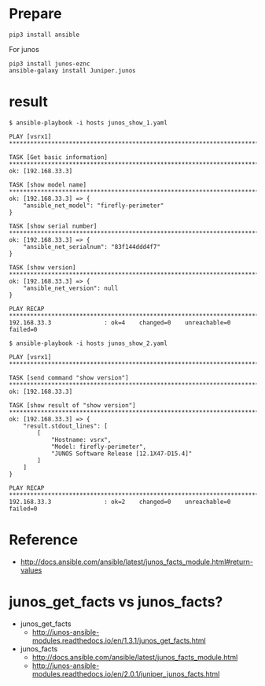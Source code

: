 # Prepare
```
pip3 install ansible
```

For junos
```
pip3 install junos-eznc
ansible-galaxy install Juniper.junos
```

# result

```
$ ansible-playbook -i hosts junos_show_1.yaml

PLAY [vsrx1] ********************************************************************************************************************************

TASK [Get basic information] ****************************************************************************************************************
ok: [192.168.33.3]

TASK [show model name] **********************************************************************************************************************
ok: [192.168.33.3] => {
    "ansible_net_model": "firefly-perimeter"
}

TASK [show serial number] *******************************************************************************************************************
ok: [192.168.33.3] => {
    "ansible_net_serialnum": "83f144ddd4f7"
}

TASK [show version] *************************************************************************************************************************
ok: [192.168.33.3] => {
    "ansible_net_version": null
}

PLAY RECAP **********************************************************************************************************************************
192.168.33.3               : ok=4    changed=0    unreachable=0    failed=0
```

```
$ ansible-playbook -i hosts junos_show_2.yaml

PLAY [vsrx1] ********************************************************************************************************************************

TASK [send command "show version"] **********************************************************************************************************
ok: [192.168.33.3]

TASK [show result of "show version"] ********************************************************************************************************
ok: [192.168.33.3] => {
    "result.stdout_lines": [
        [
            "Hostname: vsrx",
            "Model: firefly-perimeter",
            "JUNOS Software Release [12.1X47-D15.4]"
        ]
    ]
}

PLAY RECAP **********************************************************************************************************************************
192.168.33.3               : ok=2    changed=0    unreachable=0    failed=0
```


# Reference
- http://docs.ansible.com/ansible/latest/junos_facts_module.html#return-values
# junos_get_facts vs junos_facts?
- junos_get_facts
    - http://junos-ansible-modules.readthedocs.io/en/1.3.1/junos_get_facts.html
- junos_facts
    - http://docs.ansible.com/ansible/latest/junos_facts_module.html
    - http://junos-ansible-modules.readthedocs.io/en/2.0.1/juniper_junos_facts.html